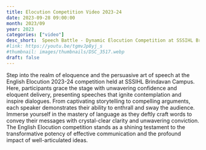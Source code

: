 ```yaml
---
title: Elocution Competition Video 2023-24
date: 2023-09-28 09:00:00
month: 2023/09
year: 2023
categories: ["video"]
desc_short:  Speech Battle - Dynamic Elocution Competition at SSSIHL Brindavan Campus
#link: https://youtu.be/tgmvJp8yj_s
#thumbnail: images/thumbnails/DSC_3517.webp
draft: false
---
```


 Step into the realm of eloquence and the persuasive art of speech at the English Elocution 2023-24 competition held at SSSIHL Brindavan Campus. Here, participants grace the stage with unwavering confidence and eloquent delivery, presenting speeches that ignite contemplation and inspire dialogues. From captivating storytelling to compelling arguments, each speaker demonstrates their ability to enthrall and sway the audience. Immerse yourself in the mastery of language as they deftly craft words to convey their messages with crystal-clear clarity and unwavering conviction. The English Elocution competition stands as a shining testament to the transformative potency of effective communication and the profound impact of well-articulated ideas.